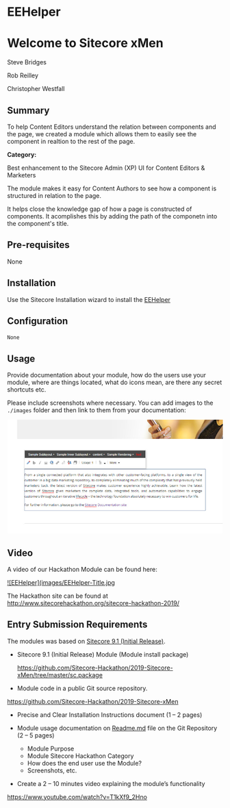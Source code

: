 # EEHelper

# Welcome to Sitecore xMen

Steve Bridges

Rob Reilley

Christopher Westfall

## Summary

To help Content Editors understand the relation between components and the page, we created a module which allows them to easily see the component in realtion to the rest of the page.

**Category:** 

Best enhancement to the Sitecore Admin (XP) UI for Content Editors & Marketers

The module makes it easy for Content Authors to see how a component is structured in relation to the page.
    
It helps close the knowledge gap of how a page is constructed of components.  It acomplishes this by adding the path of the componetn into the component's title.


## Pre-requisites

  None

## Installation

  Use the Sitecore Installation wizard to install the [EEHelper](#https://github.com/Sitecore-Hackathon/2019-Sitecore-xMen/tree/master/sc.package)

## Configuration

    None

## Usage

Provide documentation  about your module, how do the users use your module, where are things located, what do icons mean, are there any secret shortcuts etc.

Please include screenshots where necessary. You can add images to the `./images` folder and then link to them from your documentation:

![EEHelper](images/EEHelper-Sample.jpg)


## Video

A video of our Hackathon Module can be found here:

[![EEHelper](images/EEHelper-Title.jpg](https://www.youtube.com/watch?v=T1kXf9_2Hno) 


The Hackathon site can be found at http://www.sitecorehackathon.org/sitecore-hackathon-2019/

## Entry Submission Requirements 

The modules was based on [Sitecore 9.1 (Initial Release)](https://dev.sitecore.net/Downloads/Sitecore_Experience_Platform/91/Sitecore_Experience_Platform_91_Initial_Release.aspx).

- Sitecore 9.1 (Initial Release) Module (Module install package)
   
   https://github.com/Sitecore-Hackathon/2019-Sitecore-xMen/tree/master/sc.package

- Module code in a public Git source repository. 

https://github.com/Sitecore-Hackathon/2019-Sitecore-xMen

- Precise and Clear Installation Instructions document (1 – 2 pages)

- Module usage documentation on [Readme.md](documentation) file on the Git Repository (2 – 5 pages)
  - Module Purpose
  - Module Sitecore Hackathon Category
  - How does the end user use the Module?
  - Screenshots, etc.

- Create a 2 – 10 minutes video explaining the module’s functionality

https://www.youtube.com/watch?v=T1kXf9_2Hno
